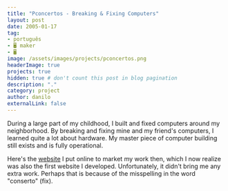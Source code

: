 ```yaml
---
title: "Pconcertos - Breaking & Fixing Computers"
layout: post
date: 2005-01-17
tag:
- português
- 🖥️ maker
- 🖥️
image: /assets/images/projects/pconcertos.png
headerImage: true
projects: true
hidden: true # don't count this post in blog pagination
description: "."
category: project
author: danilo
externalLink: false
---
```


During a large part of my childhood, I built and fixed computers around my neighborhood. By breaking and fixing mine and my friend's computers, I learned quite a lot about hardware. My master piece of computer building still exists and is fully operational.

Here's the [website](https://sites.google.com/site/pconcertos/) I put online to market my work then, which I now realize was also the first website I developed. Unfortunately, it didn't bring me any extra work. Perhaps that is because of the misspelling in the word "conserto" (fix).
